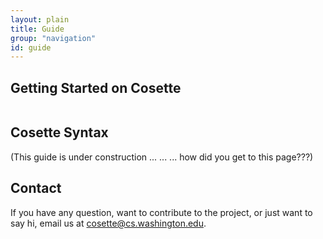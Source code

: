 ```yaml
---
layout: plain
title: Guide
group: "navigation"
id: guide
---
```


## Getting Started on Cosette


```sql

```

## Cosette Syntax

(This guide is under construction ... ... ... how did you get to this page???)

## Contact

If you have any question, want to contribute to the project, or just want to say hi, email us at 
[cosette@cs.washington.edu](mailto:cosette@cs.washington.edu). 

